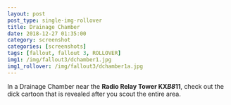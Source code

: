 ```yaml
---
layout: post
post_type: single-img-rollover
title: Drainage Chamber
date: 2018-12-27 01:35:00
category: screenshot
categories: [screenshots]
tags: [fallout, fallout 3, ROLLOVER]
img1: /img/fallout3/dchamber1.jpg
img1_rollover: /img/fallout3/dchamber1a.jpg
---
```

In a Drainage Chamber near the **Radio Relay Tower KX*B8*11**, check out the dick cartoon that is revealed after you scout the entire area.
